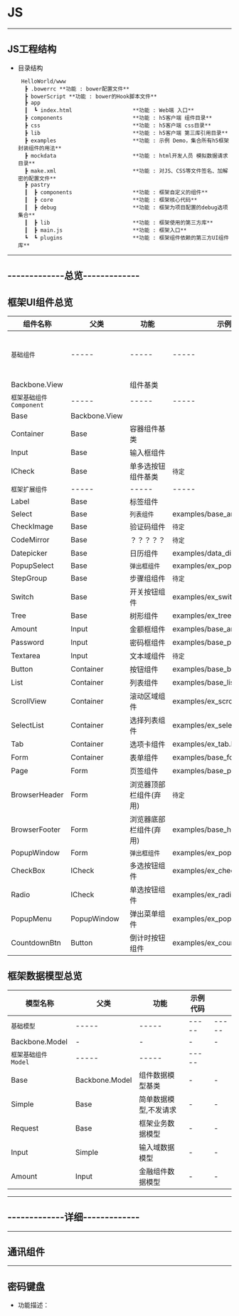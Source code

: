 # JS

----
## JS工程结构

  * 目录结构

         HelloWorld/www
          ┣ .bowerrc **功能 : bower配置文件**            
          ┣ bowerScript **功能 : bower的Hook脚本文件**            
          ┣ app                      
          ┃  ┗ index.html                   **功能 : Web端 入口**
          ┣ components                      **功能 : h5客户端 组件目录**
          ┣ css                             **功能 : h5客户端 css目录**
          ┣ lib                             **功能 : h5客户端 第三库引用目录**
          ┣ examples                        **功能 : 示例 Demo，集合所有h5框架封装组件的用法**
          ┣ mockdata                        **功能 : html开发人员 模拟数据请求 目录**
          ┣ make.xml                        **功能 : 对JS、CSS等文件签名、加解密的配置文件**
          ┣ pastry
          ┃  ┣ components                   **功能 : 框架自定义的组件**
          ┃  ┣ core                         **功能 : 框架核心代码**
          ┃  ┣ debug                        **功能 : 框架为项目配置的debug选项集合**
          ┃  ┣ lib                          **功能 : 框架使用的第三方库**
          ┃  ┣ main.js                      **功能 : 框架入口**
          ┗  ┗ plugins                      **功能 : 框架组件依赖的第三方UI组件库**

----
## -------------总览-------------
## 框架UI组件总览
| 组件名称 | 父类 | 功能 | 示例代码 | |
|-----|-----|-----|-----|-----|
| `基础组件` |-----|-----|-----|-----|
| Backbone.View || 组件基类 ||
| `框架基础组件 Component` |-----|-----|-----|
| Base | Backbone.View |||
| Container | Base | 容器组件基类 ||
| Input | Base | 输入框组件 ||
| ICheck | Base | 单多选按钮组件基类 | `待定` |
| `框架扩展组件` |-----|-----|-----|
| Label | Base | 标签组件 ||
| Select | Base | `列表组件` | examples/base_amount.html ||
| CheckImage | Base | 验证码组件 | `待定` ||
| CodeMirror | Base | ？？？？？ | `待定` |
| Datepicker | Base | 日历组件 | examples/data_dispatcher.html ||
| PopupSelect | Base | `弹出框组件` | examples/ex_popupselect.html ||
| StepGroup | Base | 步骤组组件 | `待定` ||
| Switch | Base | 开关按钮组件 | examples/ex_switch.html ||
| Tree | Base | 树形组件 | examples/ex_tree.html ||
| Amount | Input | 金额框组件 | examples/base_amount.html ||
| Password | Input | 密码框组件 | examples/base_password.html ||
| Textarea | Input | 文本域组件 | `待定` ||
| Button | Container | 按钮组件 | examples/base_button.html |
| List | Container | 列表组件 | examples/base_list.html ||
| ScrollView | Container | 滚动区域组件 | examples/ex_scrollview.html ||
| SelectList | Container | 选择列表组件 | examples/ex_selectlist.html ||
| Tab | Container | 选项卡组件 | examples/ex_tab.html ||
| Form | Container | 表单组件 | examples/base_form.html |
| Page | Form | 页签组件 | examples/base_page.html ||
| BrowserHeader | Form | 浏览器顶部栏组件(弃用) | `待定` ||
| BrowserFooter | Form | 浏览器底部栏组件(弃用) | examples/base_header_footer.html ||
| PopupWindow | Form | `弹出框组件` | examples/ex_popupwindow.html ||
| CheckBox | ICheck | 多选按钮组件 | examples/ex_checkbox.html ||
| Radio | ICheck | 单选按钮组件 | examples/ex_radio.html ||
| PopupMenu | PopupWindow | 弹出菜单组件 | examples/ex_popupmenu.html ||
| CountdownBtn | Button | 倒计时按钮组件 | examples/ex_countdownbtn.html |

## 框架数据模型总览

| 模型名称 | 父类 | 功能 | 示例代码 | |
|-----|-----|-----|-----|-----|
| `基础模型` |-----|-----|-----|-----|
| Backbone.Model | - | - | - | - |
| `框架基础组件 Model` |-----|-----|-----|
| Base | Backbone.Model | 组件数据模型基类 | - | - |
| Simple | Base | 简单数据模型,不发请求 | - | - |
| Request | Base | 框架业务数据模型 | - | - |
| Input | Simple  | 输入域数据模型 | - | - |
| Amount | Input | 金融组件数据模型 | - | - |

----
## -------------详细-------------

----
## 通讯组件

----
## 密码键盘
* 功能描述：

